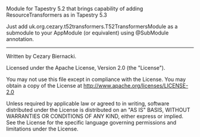 Module for Tapestry 5.2 that brings capability of adding ResourceTransformers as in Tapestry 5.3

Just add uk.org.cezary.t52transformers.T52TransformersModule as a submodule to your AppModule (or equivalent) 
using @SubModule annotation.


---
Written by Cezary Biernacki.

Licensed under the Apache License, Version 2.0 (the "License").

You may not use this file except in compliance with the License.
You may obtain a copy of the License at
  http://www.apache.org/licenses/LICENSE-2.0

Unless required by applicable law or agreed to in writing, software
distributed under the License is distributed on an "AS IS" BASIS,
WITHOUT WARRANTIES OR CONDITIONS OF ANY KIND, either express or implied.
See the License for the specific language governing permissions and
limitations under the License.



